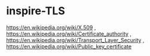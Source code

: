 # inspire-TLS
https://en.wikipedia.org/wiki/X.509 , https://en.wikipedia.org/wiki/Certificate_authority , https://en.wikipedia.org/wiki/Transport_Layer_Security , https://en.wikipedia.org/wiki/Public_key_certificate
